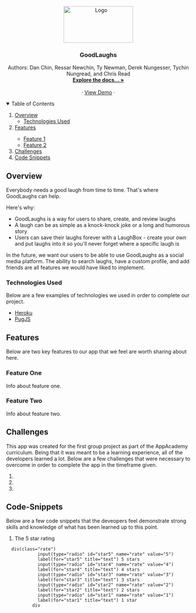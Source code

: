<!-- README HEADER -->
<br />
<p align="center">
  <a href="https://good-laughs.herokuapp.com/images/logo.png" width="190" height="100">
    <img src="https://good-laughs.herokuapp.com/images/logo.png" alt="Logo" width="190" height="100">
  </a>
  
  <h3 align="center">GoodLaughs</h3>

  <p align="center">
    Authors: Dan Chin, Ressar Newchin, Ty Newman, Derek Nungesser, Tychin Nungread, and Chris Read
    <br />
    <a href="https://github.com/Ty-Newman/GoodLaughs/wiki"><strong>Explore the docs... »</strong></a>
    <br />
    <br />
    ·
    <a href="https://good-laughs.herokuapp.com/">View Demo</a>
    ·
</p>



<!-- TABLE OF CONTENTS -->
<details open="open">
  <summary>Table of Contents</summary>
  <ol>
    <li>
      <a href="#overview">Overview</a>
      <ul>
        <li><a href="#technologies-used">Technologies Used</a></li>
      </ul>
    </li>
    <li><a href="#features">Features</a></li>
      <ul>
        <li><a href="#feature-one">Feature 1</a></li>
        <li><a href="#feature-two">Feature 2</a></li>
      </ul>
    <li><a href="#challenges">Challenges</a></li>
    <li><a href="#code-snippets">Code Snippets</a></li>
  </ol>
</details>



<!-- Overview -->
## Overview

Everybody needs a good laugh from time to time. That's where GoodLaughs can help.

Here's why:
* GoodLaughs is a way for users to share, create, and review laughs
* A laugh can be as simple as a knock-knock joke or a long and humorous story
* Users can save their laughs forever with a LaughBox - create your own and put laughs into it so you'll never forget where a specific laugh is

In the future, we want our users to be able to use GoodLaughs as a social media platform. The ability to search laughs, have a custom profile, and add friends are all features we would have liked to implement.

### Technologies Used

Below are a few examples of technologies we used in order to complete our project.

* [Heroku](https://www.heroku.com/)
* [PugJS](https://pugjs.org/api/getting-started.html)

<!-- Features -->
## Features

Below are two key features to our app that we feel are worth sharing about here.

### Feature One

Info about feature one.

### Feature Two

Info about feature two.


<!-- CHALLENGES -->
## Challenges

This app was created for the first group project as part of the AppAcademy curriculum. Being that it was meant to be a learning experience, all of the developers learned a lot. Below are a few challenges that were necessary to overcome in order to complete the app in the timeframe given.

1.
2.
3.



<!-- CODE-SNIPPETS -->
## Code-Snippets

Below are a few code snippets that the deveopers feel demonstrate strong skills and knowledge of what has been learned up to this point.


1. The 5 star rating
```
  div(class="rate")
            input(type="radio" id="star5" name="rate" value="5")
            label(for="star5" title="text") 5 stars
            input(type="radio" id="star4" name="rate" value="4")
            label(for="star4" title="text") 4 stars
            input(type="radio" id="star3" name="rate" value="3")
            label(for="star3" title="text") 3 stars
            input(type="radio" id="star2" name="rate" value="2")
            label(for="star2" title="text") 2 stars
            input(type="radio" id="star1" name="rate" value="1")
            label(for="star1" title="text") 1 star
          div
```
